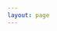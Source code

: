 ```yaml
---
layout: page
---
```


<script setup>
import {
  VPTeamPage,
  VPTeamPageTitle,
  VPTeamMembers
} from 'vitepress/theme'

const members = [
  {
    avatar: 'https://avatars.githubusercontent.com/u/76482511?v=4',
    name: 'Prime',
    title: 'Creator, Main Developer',
    links: [
      { icon: 'github', link: 'https://github.com/Primexz' }
    ]
  },
    {
    avatar: 'https://avatars.githubusercontent.com/u/73748381?v=4',
    name: 'Essbo',
    title: 'Infrastructure',
    links: [
      { icon: 'github', link: 'https://github.com/essbo' }
    ]
  }
]
</script>

<VPTeamPage>
  <VPTeamPageTitle>
    <template #title>
      Our Team
    </template>
    <template #lead>
        RadicalVPN is developed by a small, German developer team
    </template>
  </VPTeamPageTitle>
  <VPTeamMembers
    :members="members"
  />
</VPTeamPage>
